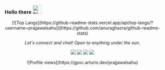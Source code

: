 ### Hello there <img src="https://user-images.githubusercontent.com/1303154/88677602-1635ba80-d120-11ea-84d8-d263ba5fc3c0.gif" width="28px" alt="hi">

<!-- 
**PrajjawalSahu/PrajjawalSahu** is a ✨ _special_ ✨ repository because its `README.md` (this file) appears on your GitHub profile.

Here are some ideas to get you started:

- 🔭 I’m currently working on 
- 🌱 Want to learn digital art
- 👯 I’m looking to collaborate on ...
- 🤔 I’m looking for help with ...
- 💬 Ask me about ...
- 📫 How to reach me: ...
- 😄 Pronouns: ...
- ⚡ Fun fact: ...

-->


<!--
[<img src='https://cdn.jsdelivr.net/npm/simple-icons@3.0.1/icons/dev-dot-to.svg' alt='dev' height='40'>](https://dev.to/prajjawalsahu) &nbsp; [<img src='https://cdn.jsdelivr.net/npm/simple-icons@3.0.1/icons/linkedin.svg' alt='linkedin' height='40'>](https://www.linkedin.com/in/prajjawal-sahu-7372791b5//) &nbsp; [<img src='https://cdn.jsdelivr.net/npm/simple-icons@3.0.1/icons/instagram.svg' alt='instagram' height='40'>](https://www.instagram.com/prajjawalsahu/) &nbsp; [<img src='https://cdn.jsdelivr.net/npm/simple-icons@3.0.1/icons/codeforces.svg' alt='codeforces' height='40'>](https://codeforces.com/profile/prajjawal_sahu) &nbsp; 
-->
<!--
[![trophy](https://github-profile-trophy.vercel.app/?username=prajjawalsahu)](https://github.com/ryo-ma/github-profile-trophy)
-->
<p align=center>
[![Top Langs](https://github-readme-stats.vercel.app/api/top-langs/?username=prajjawalsahu)](https://github.com/anuraghazra/github-readme-stats)
</p>
<!--
![GitHub metrics](https://metrics.lecoq.io/prajjawalsahu)  
-->
<!--
![GitHub streak stats](https://github-readme-streak-stats.herokuapp.com/?user=prajjawalsahu)  
-->
 
<!--
<p align=center>
<img align=center src="https://github-readme-stats.vercel.app/api?username=PrajjawalSahu&&show_icons=true&title_color=e6e6e6&icon_color=e6e6e6&text_color=e6e6e6&bg_color=50,004e92,000428">
</p>
-->
<p align="center">
  <i>Let's connect and chat! Open to anything under the sun.</i>

  <p align="center">
    <a href="https://www.linkedin.com/in/prajjawal-sahu-7372791b5//" alt="Linkedin"><img src="https://cdn1.iconfinder.com/data/icons/logotypes/32/square-linkedin-512.png"></a>
    <a href="mailto:prajjawalsahu2001@gmail.com" alt="Contact me"><img src="https://cdn4.iconfinder.com/data/icons/logos-brands-in-colors/48/google-gmail-512.png"></a>
    <a href="https://prajjawalsahu.github.io/Portfolio2020/" alt="My site"><img src="https://cdn0.iconfinder.com/data/icons/education-135/512/3-512.png"></a>
    <a href="https://www.instagram.com/prajjawalsahu/" alt="Instagram"><img src="https://cdn2.iconfinder.com/data/icons/social-media-applications/64/social_media_applications_3-instagram-512.png"></a>
  </p>

  <p align="center">
    ![Profile views](https://gpvc.arturio.dev/prajjawalsahu) 
  </p>
</p>
